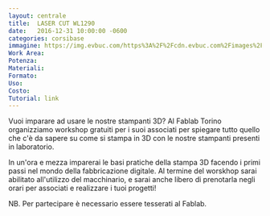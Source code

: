 ```yaml
---
layout: centrale
title:  LASER CUT WL1290
date:   2016-12-31 10:00:00 -0600
categories: corsibase
immagine: https://img.evbuc.com/https%3A%2F%2Fcdn.evbuc.com%2Fimages%2F28597995%2F50403870472%2F1%2Foriginal.jpg?w=800&rect=0%2C4%2C2142%2C1071&s=fb82caae2bf0391660e2c6a555d688ea
Work Area:
Potenza:
Materiali:
Formato:
Uso:
Costo:
Tutorial: link
---
```


Vuoi imparare ad usare le nostre stampanti 3D? Al Fablab Torino organizziamo workshop gratuiti per i suoi associati per spiegare tutto quello che c'è da sapere su come si stampa in 3D con le nostre stampanti presenti in laboratorio.
<!--more-->
In un'ora e mezza imparerai le basi pratiche della stampa 3D facendo i primi passi nel mondo della fabbricazione digitale. Al termine del worskhop sarai abilitato all'utilizzo del macchinario, e sarai anche libero di prenotarla negli orari per associati e realizzare i tuoi progetti!

NB. Per partecipare è necessario essere tesserati al Fablab.
